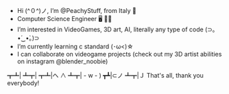 - Hi (^０^)ノ, I’m @PeachyStuff, from Italy 🍕
- Computer Science Engineer 🖥️ 👩‍💻
- I’m interested in VideoGames, 3D art, AI, literally any type of code  (⊃｡•́‿•̀｡)⊃
- I’m currently learning c standard (･ω<)☆
- I can collaborate on videogame projects (check out my 3D artist abilities on instagram @blender_noobie)


┳┻|
┻┳|
┳┻|ヘ ∧
┻┳| - w - )
┳┻|⊂ノ
┻┳|Ｊ
That's all, thank you everybody!
<!---
PeachyStuff/PeachyStuff is a ✨ special ✨ repository because its `README.md` (this file) appears on your GitHub profile.
You can click the Preview link to take a look at your changes.
--->


